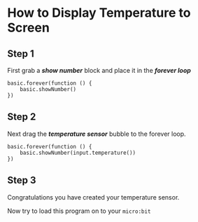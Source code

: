 # How to Display Temperature to Screen
## Step 1 
First grab a **_show number_** block and place it in the **_forever loop_**


```blocks
basic.forever(function () {
    basic.showNumber()
})

```

## Step 2 
Next drag the **_temperature sensor_** bubble to the forever loop.

```blocks
basic.forever(function () {
    basic.showNumber(input.temperature())
})

```

## Step 3
Congratulations you have created your temperature sensor. 

Now try to load this program on to your ``micro:bit``